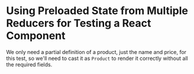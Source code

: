 # Using Preloaded State from Multiple Reducers for Testing a React Component

<TimeStamp start="0:55" end="1:05">

We only need a partial definition of a product, just the name and price, for this test, so we'll need to cast it as `Product` to render it correctly without all the required fields.

</TimeStamp>
